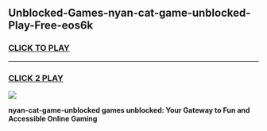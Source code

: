 
## Unblocked-Games-nyan-cat-game-unblocked-Play-Free-eos6k
<h3>
<a href="https://premium76.site?title=nyan-cat-game-unblocked&ref=22A">CLICK TO PLAY</a></h3>
<hr>

<h3>
<a href="https://premium76.site?title=nyan-cat-game-unblocked&ref=22A">CLICK 2 PLAY</a>
  
</h3>

<a href="https://premium76.site?title=nyan-cat-game-unblocked&ref=22A"><img src="https://clearcache.store/games.png"></a>


**nyan-cat-game-unblocked games unblocked: Your Gateway to Fun and Accessible Online Gaming**
